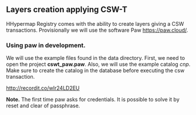 ## Layers creation applying CSW-T

HHypermap Registry comes with the ability to create layers giving a CSW transactions. Provisionally we will use the software Paw https://paw.cloud/.

### Using paw in development.

We will use the example files found in the data directory. First, we need to open the project **cswt_paw.paw**. Also, we will use the example catalog *cnp*. Make sure to create the catalog in the database before executing the csw transaction. 

http://recordit.co/wIr24LD2EU

**Note.** The first time paw asks for credentials. It is possible to solve it by reset and clear of passphrase.